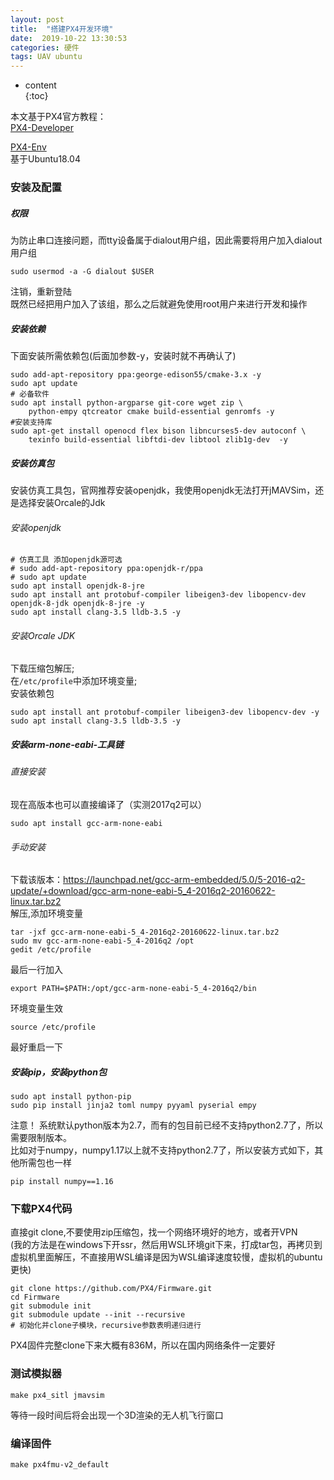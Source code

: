 ```yaml
---  
layout: post  
title:  "搭建PX4开发环境"  
date:  2019-10-22 13:30:53  
categories: 硬件  
tags: UAV ubuntu  
---  
```


* content  
{:toc}  

本文基于PX4官方教程：  
[PX4-Developer](https://dev.px4.io/master/zh/index.html)  

[PX4-Env](http://dev.px4.io/v1.9.0/zh/setup/dev_env_linux.html)  
基于Ubuntu18.04  

### 安装及配置  

##### 权限  
为防止串口连接问题，而tty设备属于dialout用户组，因此需要将用户加入dialout用户组  
```  
sudo usermod -a -G dialout $USER  
```  
注销，重新登陆  
既然已经把用户加入了该组，那么之后就避免使用root用户来进行开发和操作  

##### 安装依赖  
下面安装所需依赖包(后面加参数-y，安装时就不再确认了)  
```  
sudo add-apt-repository ppa:george-edison55/cmake-3.x -y  
sudo apt update  
# 必备软件  
sudo apt install python-argparse git-core wget zip \  
    python-empy qtcreator cmake build-essential genromfs -y  
#安装支持库  
sudo apt-get install openocd flex bison libncurses5-dev autoconf \  
    texinfo build-essential libftdi-dev libtool zlib1g-dev  -y  
```  

##### 安装仿真包  
安装仿真工具包，官网推荐安装openjdk，我使用openjdk无法打开jMAVSim，还是选择安装Orcale的Jdk  
###### 安装openjdk  
```  
# 仿真工具 添加openjdk源可选  
# sudo add-apt-repository ppa:openjdk-r/ppa  
# sudo apt update  
sudo apt install openjdk-8-jre  
sudo apt install ant protobuf-compiler libeigen3-dev libopencv-dev openjdk-8-jdk openjdk-8-jre -y  
sudo apt install clang-3.5 lldb-3.5 -y  
```  
###### 安装Orcale JDK  
下载压缩包解压;  
在```/etc/profile```中添加环境变量;  
安装依赖包  
```  
sudo apt install ant protobuf-compiler libeigen3-dev libopencv-dev -y  
sudo apt install clang-3.5 lldb-3.5 -y  
```  

##### 安装arm-none-eabi-工具链  
###### 直接安装  
现在高版本也可以直接编译了（实测2017q2可以）  
```  
sudo apt install gcc-arm-none-eabi  
```  
###### 手动安装  
下载该版本：https://launchpad.net/gcc-arm-embedded/5.0/5-2016-q2-update/+download/gcc-arm-none-eabi-5_4-2016q2-20160622-linux.tar.bz2  
解压,添加环境变量  
```  
tar -jxf gcc-arm-none-eabi-5_4-2016q2-20160622-linux.tar.bz2  
sudo mv gcc-arm-none-eabi-5_4-2016q2 /opt  
gedit /etc/profile  
```  
最后一行加入  
```  
export PATH=$PATH:/opt/gcc-arm-none-eabi-5_4-2016q2/bin  
```  
环境变量生效  
```  
source /etc/profile  
```  
最好重启一下  

##### 安装pip，安装python包  
```  
sudo apt install python-pip  
sudo pip install jinja2 toml numpy pyyaml pyserial empy  
```  
注意！ 系统默认python版本为2.7，而有的包目前已经不支持python2.7了，所以需要限制版本。  
比如对于numpy，numpy1.17以上就不支持python2.7了，所以安装方式如下，其他所需包也一样  
```  
pip install numpy==1.16  
```  

### 下载PX4代码  
直接git clone,不要使用zip压缩包，找一个网络环境好的地方，或者开VPN  
(我的方法是在windows下开ssr，然后用WSL环境git下来，打成tar包，再拷贝到虚拟机里面解压，不直接用WSL编译是因为WSL编译速度较慢，虚拟机的ubuntu更快)  
```  
git clone https://github.com/PX4/Firmware.git  
cd Firmware  
git submodule init  
git submodule update --init --recursive  
# 初始化并clone子模块，recursive参数表明递归进行  
```  
PX4固件完整clone下来大概有836M，所以在国内网络条件一定要好  

### 测试模拟器  
```  
make px4_sitl jmavsim  
```  
等待一段时间后将会出现一个3D渲染的无人机飞行窗口  

### 编译固件  
```  
make px4fmu-v2_default  
```  